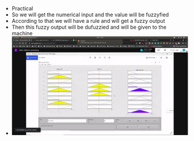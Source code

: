 - Practical
 -  So we will get the numerical input and the value will be fuzzyfied
 - According to that we will have a rule and will get a fuzzy output
 - Then this fuzzy output will be dufuzzied and will be given to the machine
 - ![eg](eg.jpg)
